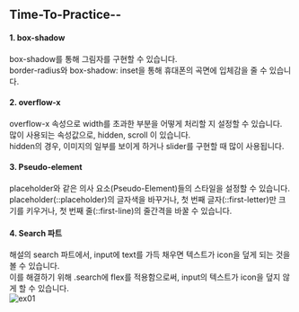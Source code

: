 ## Time-To-Practice--

#### 1. box-shadow
box-shadow를 통해 그림자를 구현할 수 있습니다. </br>
border-radius와 box-shadow: inset을 통해 휴대폰의 곡면에 입체감을 줄 수 있습니다.

#### 2. overflow-x
overflow-x 속성으로 width를 초과한 부분을 어떻게 처리할 지 설정할 수 있습니다. </br>
많이 사용되는 속성값으로, hidden, scroll 이 있습니다. </br>
hidden의 경우, 이미지의 일부를 보이게 하거나 slider를 구현할 때 많이 사용됩니다.

#### 3. Pseudo-element
placeholder와 같은 의사 요소(Pseudo-Element)들의 스타일을 설정할 수 있습니다. </br>
placeholder(::placeholder)의 글자색을 바꾸거나, 첫 번째 글자(::first-letter)만 크기를 키우거나, 첫 번째 줄(::first-line)의 줄간격을 바꿀 수 있습니다.

#### 4. Search 파트
해설의 search 파트에서, input에 text를 가득 채우면 텍스트가 icon을 덮게 되는 것을 볼 수 있습니다. </br>
이를 해결하기 위해 .search에 flex를 적용함으로써, input의 텍스트가 icon을 덮지 않게 할 수 있습니다. </br>
![ex01](https://user-images.githubusercontent.com/88027485/195999933-7a2b7509-85b2-4b08-8303-5ad2d053189f.png)
